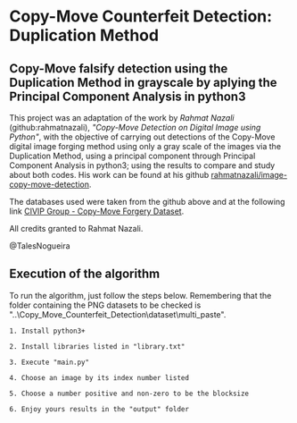 # Copy-Move Counterfeit Detection: Duplication Method
## Copy-Move falsify detection using the Duplication Method in grayscale by aplying the Principal Component Analysis in python3

This project was an adaptation of the work by *Rahmat Nazali* (github:rahmatnazali), *"Copy-Move Detection on Digital Image using Python"*, with the objective of carrying out detections of the Copy-Move digital image forging method using only a gray scale of the images via the Duplication Method, using a principal component through Principal Component Analysis in python3; using the results to compare and study about both codes. His work can be found at his github [rahmatnazali/image-copy-move-detection](https://github.com/rahmatnazali/image-copy-move-detection).
    
The databases used were taken from the github above and at the following link [CIVIP Group - Copy-Move Forgery Dataset](http://www.diid.unipa.it/cvip/?page_id=48#CMFD).

All credits granted to Rahmat Nazali.

@TalesNogueira
    
## Execution of the algorithm

To run the algorithm, just follow the steps below. Remembering that the folder containing the PNG datasets to be checked is "..\Copy_Move_Counterfeit_Detection\dataset\multi_paste".

    1. Install python3+

    2. Install libraries listed in "library.txt"

    3. Execute "main.py"

    4. Choose an image by its index number listed

    5. Choose a number positive and non-zero to be the blocksize

    6. Enjoy yours results in the "output" folder
